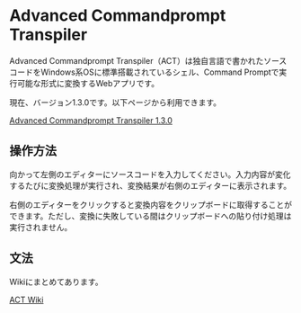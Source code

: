 # Advanced Commandprompt Transpiler

Advanced Commandprompt Transpiler（ACT）は独自言語で書かれたソースコードをWindows系OSに標準搭載されているシェル、Command Promptで実行可能な形式に変換するWebアプリです。

現在、バージョン1.3.0です。以下ページから利用できます。

[Advanced Commandprompt Transpiler 1.3.0](https://tomomoss.github.io/act/)

## 操作方法

向かって左側のエディターにソースコードを入力してください。入力内容が変化するたびに変換処理が実行され、変換結果が右側のエディターに表示されます。

右側のエディターをクリックすると変換内容をクリップボードに取得することができます。ただし、変換に失敗している間はクリップボードへの貼り付け処理は実行されません。

## 文法

Wikiにまとめてあります。

[ACT Wiki](https://github.com/tomomoss/act/wiki)
